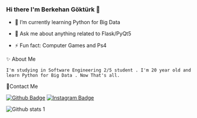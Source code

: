 ### Hi there I'm Berkehan Göktürk 👋




- 🌱 I’m currently learning Python for Big Data   



- 💬 Ask me about anything related to Flask/PyQt5

- ⚡ Fun fact: Computer Games and Ps4



<g-emoji class="g-emoji" alias="sparkles" fallback-src="https://github.githubassets.com/images/icons/emoji/unicode/2728.png">
✨</g-emoji> About Me

    I'm studying in Software Engineering 2/5 student . I'm 20 year old and learn Python for Big Data . Now That's all.


<g-emoji class="g-emoji" alias="link" fallback-src="https://github.githubassets.com/images/icons/emoji/unicode/1f517.png">🔗</g-emoji>Contact Me

[![Github Badge](https://img.shields.io/badge/-Github-000?style=quare&labelColor=000&logo=Github&logoColor=white&link=link)](link) 
[![Instagram Badge](https://img.shields.io/badge/-Instagram-C13584?style=flat-quare&labelColor=C13584&logo=instagram&logoColor=white&link=link)](https://www.instagram.com/berkehan_gokturk/) 



![Github stats 1](https://github-readme-stats.vercel.app/api?username=BerkeGokturk71&show_icons=true&theme=gradient)
